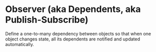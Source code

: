 # Observer (aka Dependents, aka Publish-Subscribe)

Define a one-to-many dependency between objects so that when one object changes state, all its dependents are notified and updated automatically.
